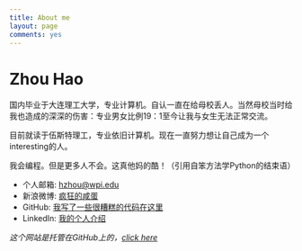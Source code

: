 ```yaml
---
title: About me
layout: page
comments: yes
---
```


<script type="text/javascript">
	var tpj=jQuery;
	tpj.noConflict();
	tpj(document).ready(function() {
		tpj('.about_tab').attr('class', 'current_page_item');})
</script>
<div class="middle_inner">
	<h1>Zhou Hao</h1>
	<p>国内毕业于大连理工大学，专业计算机。自认一直在给母校丢人。当然母校当时给我也造成的深深的伤害：专业男女比例19：1至今让我与女生无法正常交流。</p> 
	<p>目前就读于伍斯特理工，专业依旧计算机。现在一直努力想让自己成为一个interesting的人。</p>   
	<p>我会编程。但是更多人不会。这真他妈的酷！（引用自笨方法学Python的结束语） </p>
	<ul>
		<li>个人邮箱: <a href="mailto:hzhou@wpi.edu"> hzhou@wpi.edu</a></li>    
		<li>新浪微博: <a href="http://weibo.com/sbzhouhao]">疯狂的咸蛋</a></li>  
		<li>GitHub:   <a href="http://github.com/zhouhao">我写了一些很糟糕的代码在这里</a></li>  
		<li>LinkedIn: <a href="http://www.linkedin.com/in/sbzhouhao">我的个人介绍</a></li>  
	</ul>
	<i>这个网站是托管在GitHub上的，<a href="https://github.com/zhouhao/zhouhao.github.io" target="_blank" alt="find the code">click here</a></i>
	<br/><br/>
</div>